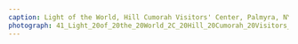 ```yaml
---
caption: Light of the World, Hill Cumorah Visitors' Center, Palmyra, NY, 2019
photograph: 41_Light_20of_20the_20World_2C_20Hill_20Cumorah_20Visitors_27_20Center_2C_20Palmyra_2C_20NY_2C_202019.jpg
---
```

